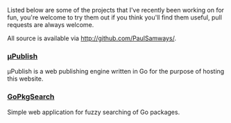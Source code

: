 Listed below are some of the projects that I've recently been working on for fun, you're welcome to try them out if you think you'll find them useful, pull requests are always welcome.

All source is available via http://github.com/PaulSamways/.

### [**&micro;Publish**](upublish)
&micro;Publish is a web publishing engine written in Go for the purpose of hosting this website.

### [**GoPkgSearch**](gopkgsearch)
Simple web application for fuzzy searching of Go packages.
